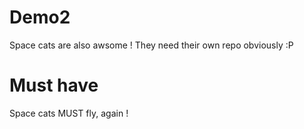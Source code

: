 # Demo2

Space cats are also awsome ! They need their own repo obviously :P

# Must have

Space cats MUST fly, again !